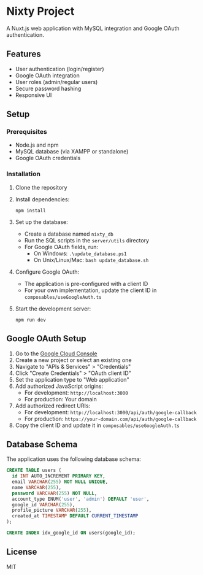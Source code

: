 # Nixty Project

A Nuxt.js web application with MySQL integration and Google OAuth authentication.

## Features

- User authentication (login/register)
- Google OAuth integration
- User roles (admin/regular users)
- Secure password hashing
- Responsive UI

## Setup

### Prerequisites

- Node.js and npm
- MySQL database (via XAMPP or standalone)
- Google OAuth credentials

### Installation

1. Clone the repository
2. Install dependencies:
   ```
   npm install
   ```
3. Set up the database:
   - Create a database named `nixty_db`
   - Run the SQL scripts in the `server/utils` directory
   - For Google OAuth fields, run:
     - On Windows: `.\update_database.ps1`
     - On Unix/Linux/Mac: `bash update_database.sh`

4. Configure Google OAuth:
   - The application is pre-configured with a client ID
   - For your own implementation, update the client ID in `composables/useGoogleAuth.ts`

5. Start the development server:
   ```
   npm run dev
   ```

## Google OAuth Setup

1. Go to the [Google Cloud Console](https://console.cloud.google.com/)
2. Create a new project or select an existing one
3. Navigate to "APIs & Services" > "Credentials"
4. Click "Create Credentials" > "OAuth client ID"
5. Set the application type to "Web application"
6. Add authorized JavaScript origins:
   - For development: `http://localhost:3000`
   - For production: Your domain
7. Add authorized redirect URIs:
   - For development: `http://localhost:3000/api/auth/google-callback`
   - For production: `https://your-domain.com/api/auth/google-callback`
8. Copy the client ID and update it in `composables/useGoogleAuth.ts`

## Database Schema

The application uses the following database schema:

```sql
CREATE TABLE users (
  id INT AUTO_INCREMENT PRIMARY KEY,
  email VARCHAR(255) NOT NULL UNIQUE,
  name VARCHAR(255),
  password VARCHAR(255) NOT NULL,
  account_type ENUM('user', 'admin') DEFAULT 'user',
  google_id VARCHAR(255),
  profile_picture VARCHAR(255),
  created_at TIMESTAMP DEFAULT CURRENT_TIMESTAMP
);

CREATE INDEX idx_google_id ON users(google_id);
```

## License

MIT

